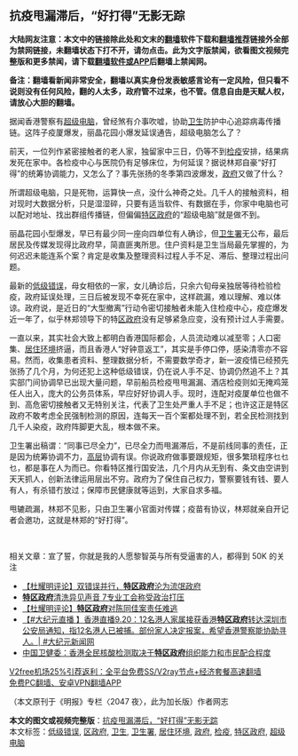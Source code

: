  <h2>抗疫甩漏滞后，“好打得”无影无踪</h2> <p class="notice"><b>大陆网友注意：本文中的链接除此处和文末的<a href="https://github.com/bannedbook/fanqiang" >翻墙</a>软件下载和<a href="https://github.com/killgcd/justmysocks/blob/master/README.md">翻墙推荐</a>链接外全部为禁网链接，未翻墙状态下打不开，请勿点击。此为文字版禁闻，欲看图文视频完整版和更多禁闻，请下载<a href="https://github.com/bannedbook/fanqiang">翻墙软件或APP</a>后翻墙上禁闻网。</p><p>备注：翻墙看新闻非常安全，翻墙以真实身份发表敏感言论有一定风险，但只看不说则没有任何风险，翻的人太多，政府管不过来，也不管。信息自由是天赋人权，请放心大胆的翻墙。</b></p>  <div class="entry">  <p>据闻香港警察有<a href="https://www.bannedbook.org/bnews/tag/%E8%B6%85%E7%BA%A7%E7%94%B5%E8%84%91/" class="st_tag internal_tag" rel="tag" title="标签 超级电脑 下的日志">超级电脑</a>，曾经煞有介事吹嘘，协助<a href="https://www.bannedbook.org/bnews/tag/%E5%8D%AB%E7%94%9F/" class="st_tag internal_tag" rel="tag" title="标签 卫生 下的日志">卫生</a>防护中心追踪病毒传播链。这阵子疫厦爆发，丽晶花园小爆发延误通告，超级电脑怎么了？</p> <p>前天，一位列作紧密接触者的老人家，独留家中三日，仍等不到<a href="https://www.bannedbook.org/bnews/tag/%E6%A3%80%E7%96%AB/" class="st_tag internal_tag" rel="tag" title="标签 检疫 下的日志">检疫</a>安排，结果病发死在家中。各检疫中心与医院仍有足够床位，为何延误？据说林郑自豪“好打得”的统筹协调能力，又怎么了？事先张扬的冬季第四波爆发，<a href="https://www.bannedbook.org/bnews/tag/%e6%94%bf%e5%ba%9c/" class="st_tag internal_tag" rel="tag" title="标签 政府 下的日志">政府</a>又做了什么？</p> <p>所谓超级电脑，只是死物，运算快一点，没什么神奇之处。几千人的接触资料，相对现时大数据分析，只是湿湿碎，只要有适当软件、有数据在手，你家中电脑也可以配对地址、找出群组传播链，但偏偏<a href="https://www.bannedbook.org/bnews/tag/%E7%89%B9%E5%8C%BA%E6%94%BF%E5%BA%9C/" class="st_tag internal_tag" rel="tag" title="标签 特区政府 下的日志">特区政府</a>的“超级电脑”就是做不到。</p>  <p>丽晶花园小型爆发，早已有最少同一座向四单位有人确诊，但<a href="https://www.bannedbook.org/bnews/tag/%E5%8D%AB%E7%94%9F%E7%BD%B2/" class="st_tag internal_tag" rel="tag" title="标签 卫生署 下的日志">卫生署</a>无公布，最后居民及传媒发现得比政府早，简直匪夷所思。住户资料是卫生当局最先掌握的，为何迟迟未能连系个案？肯定是收集及整理资料过程人手不足、滞后、整理过程出问题。</p> <p>最新的<a href="https://www.bannedbook.org/bnews/tag/%E4%BD%8E%E7%BA%A7%E9%94%99%E8%AF%AF/" class="st_tag internal_tag" rel="tag" title="标签 低级错误 下的日志">低级错误</a>，母女相依的一家，女儿确诊后，只余六旬母亲独居等待检验检疫，政府延误处理，三日后被发现不幸死在家中，这样疏漏，难以理解、难以体谅。政府说，是近日的“大型撤离”行动令密切接触者未能入住检疫中心，疫症爆发近一年了，似乎林郑领导下的特<a href="https://www.bannedbook.org/bnews/tag/%E5%8C%BA%E6%94%BF%E5%BA%9C/" class="st_tag internal_tag" rel="tag" title="标签 区政府 下的日志">区政府</a>没有足够紧急应变，没有预计过人手需要。</p> <p>一直以来，其实社会大致上都明白香港国际都会，人员流动难以减至零；人口密集、<a href="https://www.bannedbook.org/bnews/tag/%E5%B1%85%E4%BD%8F%E7%8E%AF%E5%A2%83/" class="st_tag internal_tag" rel="tag" title="标签 居住环境 下的日志">居住环境</a>挤逼，而且香港人“好钟意返工”，其实是手停口停，感染清零亦不容易。然而，收集患者资料、整理数据分析，不需要数学奇才，新一波疫情已经预先张扬了几个月，为何还犯上这种低级错误，仍在说人手不足、协调仍然追不上？其实部门间协调早已出现大量问题，早前船员检疫甩甩漏漏、酒店检疫则如无掩鸡笼任人出入，庞大的公务员体系，早应好好协调人手。现时，连配对疫厦单位也做不到、高危密切接触者又无特别关注，代表了卫生处严重人手不足；也许这正是特区政府不敢考虑全民强制检测的原因，连每天一百个案都处理不到，若全民检测找到几千人染疫，政府阵脚更大乱，根本做不来。</p>  <p>卫生署出稿谓：“同事已尽全力”，已尽全力而甩漏滞后，不是前线同事的责任，正是因为统筹协调不力，<span class='wp_keywordlink_affiliate'><a href="https://www.bannedbook.org/bnews/ccpdope/" title="中共高层内幕" target="_blank">高层</a></span>协调有误。你说政府做事要跟规矩，很多繁琐程序乜乜乜，都是事在人为而已。你看特区推行国安法，几个月内从无到有、条文由空讲到天天抓人，创新法律运用层出不穷。政府为了保住自己权力，警察要钱有钱、要人有人，有杀错冇放过；保障市民健康就等运到，大家自求多福。</p> <p>甩辘疏漏，林郑不见影，只由卫生署小官面对传媒；疫苗有协议，林郑就亲自开记者会邀功，这就是林郑的“好打得”。</p> <p> </p>  <p>相关文章：宣了誓，你就是我的人愿黎智英与所有受逼害的人，都得到 50K 的关注</p> <ul class='op-related-articles' title='相关阅读'> <li><a href='https://www.bannedbook.org/bnews/comments/20201126/1437593.html' target='_blank'>【杜耀明评论】双错误并行，<b>特区政府</b>沦为流氓政府</a></li> <li><a href='https://www.bannedbook.org/bnews/headline/20201122/1435241.html' target='_blank'><b>特区政府</b>清洗异见声音 7专业工会称受政治打压</a></li> <li><a href='https://www.bannedbook.org/bnews/comments/20201029/1422345.html' target='_blank'>【杜耀明评论】<b>特区政府</b>对陈同佳案责任难逃</a></li> <li><a href='https://www.bannedbook.org/bnews/bannedvideo/20200920/1399969.html' target='_blank'>【#大纪元直播 】香港直播9.20：12名港人家属接获香港<b>特区政府</b>转达深圳市公安局通知，指12名港人已被捕。部份家人决定报案，希望香港警察能协助寻人。| #大纪元新闻网</a></li> <li><a href='https://www.bannedbook.org/bnews/baitai/20200805/1375228.html' target='_blank'>中国卫健委：香港全民核酸检测取决于<b>特区政府</b>组织能力和市民配合程度</a></li> </ul> <p class="texttj"> <a href="https://github.com/bannedbook/fanqiang/wiki/V2ray%E6%9C%BA%E5%9C%BA" target="_blank">V2free机场25%引荐返利：全平台免费SS/V2ray节点+经济套餐高速翻墙</a><br/> <a href="https://github.com/bannedbook/fanqiang/wiki/%E7%A6%81%E9%97%BB%E7%BD%91%E5%AE%89%E5%8D%93%E7%BF%BB%E5%A2%99%E6%96%B0%E9%97%BBAPP" target="_blank">免费PC翻墙、安卓VPN翻墙APP</a></p><p>（本文原刊于《明报》专栏〈2047 夜〉，此为加长版）作者网志</p><a name='sharetosocial'></a>       <div><b>本文的图文或视频完整版</b>：<a href='https://www.bannedbook.org/bnews/comments/20201220/1451223.html'>抗疫甩漏滞后，“好打得”无影无踪</a></div>  </div><!--END ENTRY--> <div class="postfooter"> <div>本文标签：<a href="https://www.bannedbook.org/bnews/tag/%E4%BD%8E%E7%BA%A7%E9%94%99%E8%AF%AF/" rel="tag">低级错误</a>, <a href="https://www.bannedbook.org/bnews/tag/%E5%8C%BA%E6%94%BF%E5%BA%9C/" rel="tag">区政府</a>, <a href="https://www.bannedbook.org/bnews/tag/%E5%8D%AB%E7%94%9F/" rel="tag">卫生</a>, <a href="https://www.bannedbook.org/bnews/tag/%E5%8D%AB%E7%94%9F%E7%BD%B2/" rel="tag">卫生署</a>, <a href="https://www.bannedbook.org/bnews/tag/%E5%B1%85%E4%BD%8F%E7%8E%AF%E5%A2%83/" rel="tag">居住环境</a>, <a href="https://www.bannedbook.org/bnews/tag/%e6%94%bf%e5%ba%9c/" rel="tag">政府</a>, <a href="https://www.bannedbook.org/bnews/tag/%E6%A3%80%E7%96%AB/" rel="tag">检疫</a>, <a href="https://www.bannedbook.org/bnews/tag/%E7%89%B9%E5%8C%BA%E6%94%BF%E5%BA%9C/" rel="tag">特区政府</a>, <a href="https://www.bannedbook.org/bnews/tag/%E8%B6%85%E7%BA%A7%E7%94%B5%E8%84%91/" rel="tag">超级电脑</a></div>  </div><!--END POSTFOOTER--> 